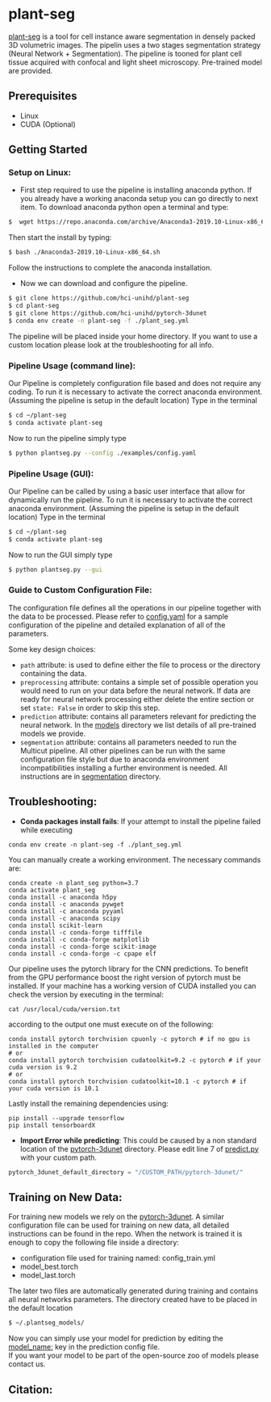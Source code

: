 # plant-seg
[plant-seg](plantseg) is a tool for cell instance aware segmentation in densely packed 3D volumetric images.
The pipelin uses a two stages segmentation strategy (Neural Network + Segmentation).
The pipeline is tooned for plant cell tissue acquired with confocal and light sheet microscopy.
Pre-trained model are provided.  

## Prerequisites
* Linux
* CUDA (Optional)

## Getting Started
### Setup on Linux:
- First step required to use the pipeline is installing anaconda python. If you already have a working anaconda setup you can go directly to next item. 
To download anaconda python open a terminal and type:
```Bash
$  wget https://repo.anaconda.com/archive/Anaconda3-2019.10-Linux-x86_64.sh
```
Then start the install by typing:
```bash
$ bash ./Anaconda3-2019.10-Linux-x86_64.sh
```
Follow the instructions to complete the anaconda installation. 

- Now we can download and configure the pipeline. 
```bash
$ git clone https://github.com/hci-unihd/plant-seg
$ cd plant-seg
$ git clone https://github.com/hci-unihd/pytorch-3dunet
$ conda env create -n plant-seg -f ./plant_seg.yml
```
The pipeline will be placed inside your home directory. If you want to use a custom location please look at the
 troubleshooting for all info.
### Pipeline Usage (command line):
Our Pipeline is completely configuration file based and does not require any coding.
To run it is necessary to activate the correct anaconda environment. (Assuming the pipeline is setup in 
the default location) Type in the terminal
```bash
$ cd ~/plant-seg
$ conda activate plant-seg
```
Now to run the pipeline simply type
```bash
$ python plantseg.py --config ./examples/config.yaml
```

### Pipeline Usage (GUI):
Our Pipeline can be called by using a basic user interface that allow for dynamically run the pipeline.
To run it is necessary to activate the correct anaconda environment. (Assuming the pipeline is setup in 
the default location) Type in the terminal
```bash
$ cd ~/plant-seg
$ conda activate plant-seg
```
Now to run the GUI simply type
```bash
$ python plantseg.py --gui
```

### Guide to Custom Configuration File:
The configuration file defines all the operations in our pipeline together with the data to be processed.
Please refer to [config.yaml](examples/config.yaml) for a sample configuration of the pipeline and detailed explanation
of all of the parameters.

Some key design choices:
* `path` attribute: is used to define either the file to process or the directory containing the data.
* `preprocessing` attribute: contains a simple set of possible operation you would need to run on your data before the neural network. 
If data are ready for neural network processing either delete the entire section or set `state: False` in order to skip this step.
* `prediction` attribute: contains all parameters relevant for predicting the neural network. 
In the [models](plantseg/models/README.md) directory we list details of all pre-trained models we provide.
* `segmentation` attribute: contains all parameters needed to run the Multicut pipeline. 
All other pipelines can be run with the same configuration file style but due to anaconda environment incompatibilities 
installing a further environment is needed.
All instructions are in [segmentation](plantseg/segmentation/README.md) directory.

## Troubleshooting:
* **Conda packages install fails**: If your attempt to install the pipeline failed while executing  
```
conda env create -n plant-seg -f ./plant_seg.yml
```
You can manually create a working environment.
The necessary commands are: 
```
conda create -n plant_seg python=3.7
conda activate plant_seg
conda install -c anaconda h5py
conda install -c anaconda pywget
conda install -c anaconda pyyaml
conda install -c anaconda scipy
conda install scikit-learn
conda install -c conda-forge tifffile
conda install -c conda-forge matplotlib
conda install -c conda-forge scikit-image
conda install -c conda-forge -c cpape elf
```

Our pipeline uses the pytorch library for the CNN predictions. To benefit from the GPU performance boost the right
 version of pytorch must be installed. If your machine has a working version of CUDA installed you can check the version 
 by executing in the terminal:
```` 
cat /usr/local/cuda/version.txt
````
according to the output one must execute on of the following:
```
conda install pytorch torchvision cpuonly -c pytorch # if no gpu is installed in the computer
# or
conda install pytorch torchvision cudatoolkit=9.2 -c pytorch # if your cuda version is 9.2
# or
conda install pytorch torchvision cudatoolkit=10.1 -c pytorch # if your cuda version is 10.1
```

Lastly install the remaining dependencies using:
```
pip install --upgrade tensorflow
pip install tensorboardX
```


* **Import Error while predicting**: This could be caused by a non standard location of the [pytorch-3dunet](https://github.com/hci-unihd/pytorch-3dunet) directory.
Please edit line 7 of [predict.py](plantseg/predictions/predict.py) with your custom path.
```python
pytorch_3dunet_default_directory = "/CUSTOM_PATH/pytorch-3dunet/"
```


## Training on New Data:
For training new models we rely on the [pytorch-3dunet](https://github.com/hci-unihd/pytorch-3dunet). 
A similar configuration file can be used for training on new data, all detailed instructions can be found  in the repo.
When the network is trained it is enough to copy the following file inside a directory:
* configuration file used for training named: config_train.yml
* model_best.torch
* model_last.torch

The later two files are automatically generated during training and contains all neural networks parameters.
The directory created have to be placed in the default location
```bash
$ ~/.plantseg_models/
```
Now you can simply use your model for prediction by editing the [model_name:](examples/config.yaml) key in the prediction config file.\
If you want your model to be part of the open-source zoo of models please contact us.

## Citation:
